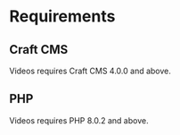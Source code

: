 # Requirements

## Craft CMS
Videos requires Craft CMS 4.0.0 and above.

## PHP
Videos requires PHP 8.0.2 and above.
